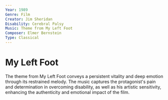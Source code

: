 ```yaml
---
Year: 1989
Genre: Film
Creator: Jim Sheridan
Disability: Cerebral Palsy
Music: Theme from My Left Foot
Composer: Elmer Bernstein
Type: Classical
---
```


# My Left Foot

The theme from My Left Foot conveys a persistent vitality and deep emotion through its restrained melody. The music captures the protagonist's pain and determination in overcoming disability, as well as his artistic sensitivity, enhancing the authenticity and emotional impact of the film.
